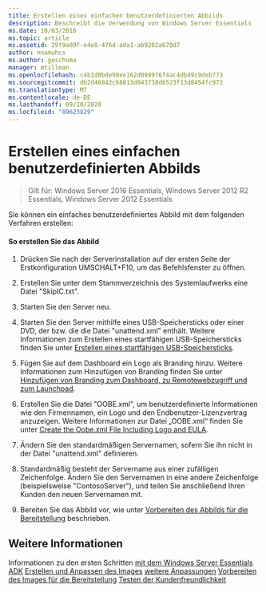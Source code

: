 ```yaml
---
title: Erstellen eines einfachen benutzerdefinierten Abbilds
description: Beschreibt die Verwendung von Windows Server Essentials
ms.date: 10/03/2016
ms.topic: article
ms.assetid: 29f9a09f-e4e8-476d-ada1-ab9202a670d7
author: nnamuhcs
ms.author: geschuma
manager: mtillman
ms.openlocfilehash: c4b1d0bde98ee162d099976f4ac4db49c9deb773
ms.sourcegitcommit: db2d46842c68813d043738d6523f13d8454fc972
ms.translationtype: MT
ms.contentlocale: de-DE
ms.lasthandoff: 09/10/2020
ms.locfileid: "89623829"
---
```

# <a name="create-a-simple-customized-image"></a>Erstellen eines einfachen benutzerdefinierten Abbilds

>Gilt für: Windows Server 2016 Essentials, Windows Server 2012 R2 Essentials, Windows Server 2012 Essentials

Sie können ein einfaches benutzerdefiniertes Abbild mit dem folgenden Verfahren erstellen:

#### <a name="to-create-the-image"></a>So erstellen Sie das Abbild

1.  Drücken Sie nach der Serverinstallation auf der ersten Seite der Erstkonfiguration UMSCHALT+F10, um das Befehlsfenster zu öffnen.

2.  Erstellen Sie unter dem Stammverzeichnis des Systemlaufwerks eine Datei "SkipIC.txt".

3.  Starten Sie den Server neu.

4.  Starten Sie den Server mithilfe eines USB-Speichersticks oder einer DVD, der bzw. die die Datei "unattend.xml" enthält. Weitere Informationen zum Erstellen eines startfähigen USB-Speichersticks finden Sie unter [Erstellen eines startfähigen USB-Speichersticks](Create-a-Bootable-USB-Flash-Drive.md).

5.  Fügen Sie auf dem Dashboard ein Logo als Branding hinzu. Weitere Informationen zum Hinzufügen von Branding finden Sie unter [Hinzufügen von Branding zum Dashboard, zu Remotewebzugriff und zum Launchpad](Add-Branding-to-the-Dashboard--Remote-Web-Access--and-Launchpad.md).

6.  Erstellen Sie die Datei "OOBE.xml", um benutzerdefinierte Informationen wie den Firmennamen, ein Logo und den Endbenutzer-Lizenzvertrag anzuzeigen. Weitere Informationen zur Datei „OOBE.xml“ finden Sie unter [Create the Oobe.xml File Including Logo and EULA](Create-the-Oobe.xml-File-Including-Logo-and-EULA.md).

7.  Ändern Sie den standardmäßigen Servernamen, sofern Sie ihn nicht in der Datei "unattend.xml" definieren.

8.  Standardmäßig besteht der Servername aus einer zufälligen Zeichenfolge. Ändern Sie den Servernamen in eine andere Zeichenfolge (beispielsweise "ContosoServer"), und teilen Sie anschließend Ihren Kunden den neuen Servernamen mit.

9. Bereiten Sie das Abbild vor, wie unter [Vorbereiten des Abbilds für die Bereitstellung](Preparing-the-Image-for-Deployment.md) beschrieben.

## <a name="see-also"></a>Weitere Informationen
 Informationen zu den ersten Schritten [mit dem Windows Server Essentials ADK](Getting-Started-with-the-Windows-Server-Essentials-ADK.md) [Erstellen und Anpassen des Images](Creating-and-Customizing-the-Image.md) [weitere Anpassungen](Additional-Customizations.md) [Vorbereiten des Images für die Bereitstellung](Preparing-the-Image-for-Deployment.md) [Testen der Kundenfreundlichkeit](Testing-the-Customer-Experience.md)